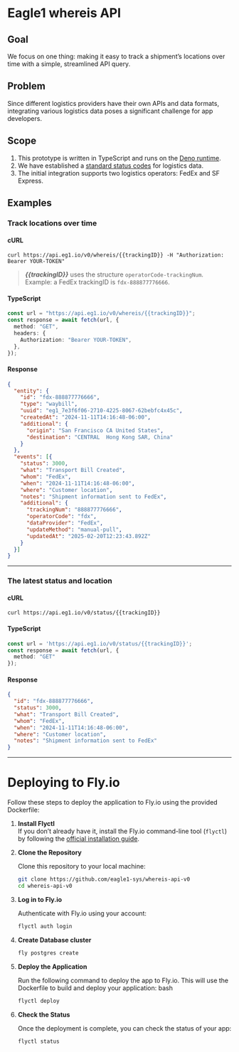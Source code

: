 # Eagle1 whereis API

## Goal
We focus on one thing: making it easy to track a shipment’s locations over time with a simple, streamlined API query.

## Problem
Since different logistics providers have their own APIs and data formats, integrating various logistics data poses a significant challenge for app developers.

## Scope
1. This prototype is written in TypeScript and runs on the [Deno runtime](https://deno.com).
2. We have established a [standard status codes](https://github.com/eagle1-sys/whereis-api-v0/blob/main/metadata/status_codes.json) for logistics data.
3. The initial integration supports two logistics operators: FedEx and SF Express.
   
## Examples

### Track locations over time

#### cURL
```shell
curl https://api.eg1.io/v0/whereis/{{trackingID}} -H "Authorization: Bearer YOUR-TOKEN"
```

> ***{{trackingID}}*** uses the structure `operatorCode-trackingNum`. Example: a FedEx trackingID is `fdx-888877776666`.

#### TypeScript
```TypeScript
const url = "https://api.eg1.io/v0/whereis/{{trackingID}}";
const response = await fetch(url, {
  method: "GET",
  headers: {
    Authorization: "Bearer YOUR-TOKEN",
  },
});
```

#### Response
```JSON
{
  "entity": {
    "id": "fdx-888877776666",
    "type": "waybill",
    "uuid": "eg1_7e3f6f06-2710-4225-8067-62bebfc4x45c",
    "createdAt": "2024-11-11T14:16:48-06:00",
    "additional": {
      "origin": "San Francisco CA United States",
      "destination": "CENTRAL  Hong Kong SAR, China"
    }
  },
  "events": [{
    "status": 3000,
    "what": "Transport Bill Created",
    "whom": "FedEx",
    "when": "2024-11-11T14:16:48-06:00",
    "where": "Customer location",
    "notes": "Shipment information sent to FedEx",
    "additional": {
      "trackingNum": "888877776666",
      "operatorCode": "fdx",
      "dataProvider": "FedEx",
      "updateMethod": "manual-pull",
      "updatedAt": "2025-02-20T12:23:43.892Z"
    }
  }]
}
```

---

### The latest status and location

#### cURL
```shell
curl https://api.eg1.io/v0/status/{{trackingID}}
```

#### TypeScript
```TypeScript
const url = 'https://api.eg1.io/v0/status/{{trackingID}}';
const response = await fetch(url, {
  method: "GET"
});
```

#### Response
```json
{
  "id": "fdx-888877776666",
  "status": 3000,
  "what": "Transport Bill Created",
  "whom": "FedEx",
  "when": "2024-11-11T14:16:48-06:00",
  "where": "Customer location",
  "notes": "Shipment information sent to FedEx"   
}
```

---

# Deploying to Fly.io

Follow these steps to deploy the application to Fly.io using the provided Dockerfile:

1. **Install Flyctl**  
   If you don’t already have it, install the Fly.io command-line tool (`flyctl`) by following the [official installation guide](https://fly.io/docs/hands-on/install-flyctl/).

2. **Clone the Repository**  
   
   Clone this repository to your local machine:
   ```bash
   git clone https://github.com/eagle1-sys/whereis-api-v0
   cd whereis-api-v0

3. **Log in to Fly.io**
   
   Authenticate with Fly.io using your account:
   ```bash
   flyctl auth login
   ```

4. **Create Database cluster**
   ```bash
   fly postgres create
   ```  

5. **Deploy the Application**
   
   Run the following command to deploy the app to Fly.io. This will use the Dockerfile to build and deploy your application:
      bash
      ```bash
      flyctl deploy
      ```
   
6. **Check the Status**

   Once the deployment is complete, you can check the status of your app:
   ```bash
   flyctl status
   ```

